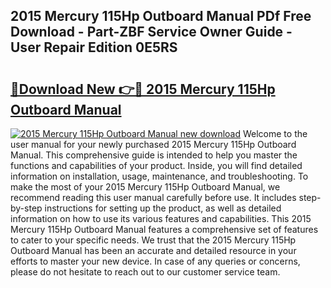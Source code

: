## 2015 Mercury 115Hp Outboard Manual PDf Free Download - Part-ZBF Service Owner Guide - User Repair Edition 0E5RS

# <h2><a href="http://bc55172.oget.top/?id=2015+Mercury+115Hp+Outboard+Manual">🔗Download New 👉🔴 2015 Mercury 115Hp Outboard Manual</a></h2>

[![2015 Mercury 115Hp Outboard Manual new download](https://i.imgur.com/5g1atiW.png)](http://bc55172.oget.top/?id=2015+Mercury+115Hp+Outboard+Manual)
Welcome to the user manual for your newly purchased 2015 Mercury 115Hp Outboard Manual. This comprehensive guide is intended to help you master the functions and capabilities of your product. Inside, you will find detailed information on installation, usage, maintenance, and troubleshooting. To make the most of your 2015 Mercury 115Hp Outboard Manual, we recommend reading this user manual carefully before use. It includes step-by-step instructions for setting up the product, as well as detailed information on how to use its various features and capabilities. This 2015 Mercury 115Hp Outboard Manual features a comprehensive set of features to cater to your specific needs. We trust that the 2015 Mercury 115Hp Outboard Manual has been an accurate and detailed resource in your efforts to master your new device. In case of any queries or concerns, please do not hesitate to reach out to our customer service team.
